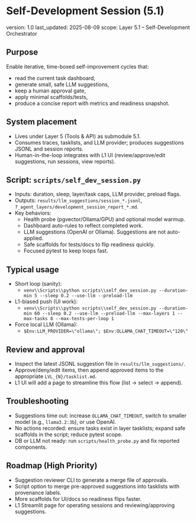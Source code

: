 # Self-Development Session (5.1)

version: 1.0
last_updated: 2025-08-09
scope: Layer 5.1 – Self-Development Orchestrator

## Purpose
Enable iterative, time-boxed self-improvement cycles that:
- read the current task dashboard,
- generate small, safe LLM suggestions,
- keep a human approval gate,
- apply minimal scaffolds/tests,
- produce a concise report with metrics and readiness snapshot.

## System placement
- Lives under Layer 5 (Tools & API) as submodule 5.1.
- Consumes traces, tasklists, and LLM provider; produces suggestions JSONL and session reports.
- Human-in-the-loop integrates with L1 UI (review/approve/edit suggestions, run sessions, view reports).

## Script: `scripts/self_dev_session.py`
- Inputs: duration, sleep, layer/task caps, LLM provider, preload flags.
- Outputs: `results/llm_suggestions/session_*.jsonl`, `7_agent_layers/development_session_report_*.md`.
- Key behaviors:
  - Health probe (pgvector/Ollama/GPU) and optional model warmup.
  - Dashboard auto-rules to reflect completed work.
  - LLM suggestions (OpenAI or Ollama). Suggestions are not auto-applied.
  - Safe scaffolds for tests/docs to flip readiness quickly.
  - Focused pytest to keep loops fast.

## Typical usage
- Short loop (sanity):
  - `venv\\Scripts\\python scripts\\self_dev_session.py --duration-min 5 --sleep 0.2 --use-llm --preload-llm`
- L1-biased push (UI work):
  - `venv\\Scripts\\python scripts\\self_dev_session.py --duration-min 60 --sleep 0.2 --use-llm --preload-llm --max-layers 1 --max-tasks 8 --max-tests-per-loop 1`
- Force local LLM (Ollama):
  - `$Env:LLM_PROVIDER=\"ollama\"; $Env:OLLAMA_CHAT_TIMEOUT=\"120\"`

## Review and approval
- Inspect the latest JSONL suggestion file in `results/llm_suggestions/`.
- Approve/deny/edit items, then append approved items to the appropriate `LVL_{N}/tasklist.md`.
- L1 UI will add a page to streamline this flow (list → select → append).

## Troubleshooting
- Suggestions time out: increase `OLLAMA_CHAT_TIMEOUT`, switch to smaller model (e.g., `llama3.2:3b`), or use OpenAI.
- No actions recorded: ensure tasks exist in layer tasklists; expand safe scaffolds in the script; reduce pytest scope.
- DB or LLM not ready: run `scripts/health_probe.py` and fix reported components.

## Roadmap (High Priority)
- Suggestion reviewer CLI to generate a merge file of approvals.
- Script option to merge pre-approved suggestions into tasklists with provenance labels.
- More scaffolds for UI/docs so readiness flips faster.
- L1 Streamlit page for operating sessions and reviewing/approving suggestions.

